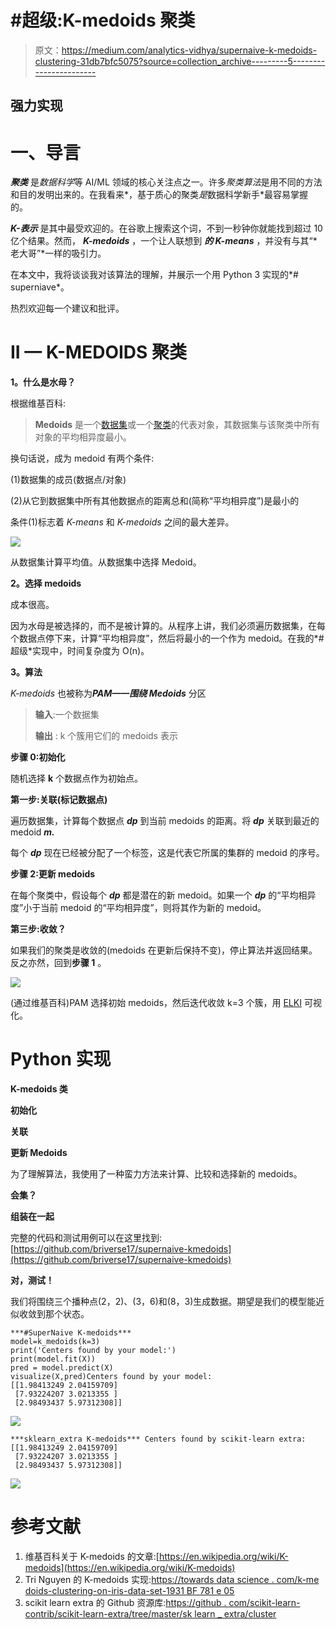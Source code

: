 # #超级:K-medoids 聚类

> 原文：<https://medium.com/analytics-vidhya/supernaive-k-medoids-clustering-31db7bfc5075?source=collection_archive---------5----------------------->

## 强力实现

# 一、导言

***聚类*** 是*数据科学*等 AI/ML 领域的核心关注点之一。许多*聚类算法*是用不同的方法和目的发明出来的。在我看来*，基于质心的聚类*是*数据科学新手*最容易掌握的。

***K-表示*** 是其中最受欢迎的。在谷歌上搜索这个词，不到一秒钟你就能找到超过 10 亿个结果。然而， ***K-medoids*** ，一个让人联想到 ***的 K-means*** ，并没有与其“*老大哥”*一样的吸引力。

在本文中，我将谈谈我对该算法的理解，并展示一个用 Python 3 实现的*# superniave*。

热烈欢迎每一个建议和批评。

# II — K-MEDOIDS 聚类

**1。什么是水母？**

根据维基百科:

> **Medoids** 是一个[数据集](https://en.wikipedia.org/wiki/Data_set)或一个[聚类](https://en.wikipedia.org/wiki/Cluster_analysis)的代表对象，其数据集与该聚类中所有对象的平均相异度最小。

换句话说，成为 medoid 有两个条件:

(1)数据集的成员(数据点/对象)

(2)从它到数据集中所有其他数据点的距离总和(简称“平均相异度”)是最小的

条件(1)标志着 *K-means* 和 *K-medoids* 之间的最大差异。

![](img/1667e96dd023c0b3a4fb1c53a45fbd92.png)

从数据集计算平均值。从数据集中选择 Medoid。

**2。选择 medoids**

成本很高。

因为水母是被选择的，而不是被计算的。从程序上讲，我们必须遍历数据集，在每个数据点停下来，计算“平均相异度”，然后将最小的一个作为 medoid。在我的*#超级*实现中，时间复杂度为 O(n)。

**3。算法**

*K-medoids* 也被称为***PAM——围绕 Medoids*** 分区

> **输入**:一个数据集
> 
> **输出** : k 个簇用它们的 medoids 表示

**步骤 0:初始化**

随机选择 **k** 个数据点作为初始点。

**第一步:关联(标记数据点)**

遍历数据集，计算每个数据点 ***dp*** 到当前 medoids 的距离。将 ***dp*** 关联到最近的 medoid ***m.***

每个 ***dp*** 现在已经被分配了一个标签，这是代表它所属的集群的 medoid 的序号。

**步骤 2:更新 medoids**

在每个聚类中，假设每个 ***dp*** 都是潜在的新 medoid。如果一个 ***dp*** 的“平均相异度”小于当前 medoid 的“平均相异度”，则将其作为新的 medoid。

**第三步:收敛？**

如果我们的聚类是收敛的(medoids 在更新后保持不变)，停止算法并返回结果。反之亦然，回到**步骤 1** 。

![](img/b8b1ac7295386b1907bddb9567053d1d.png)

(通过维基百科)PAM 选择初始 medoids，然后迭代收敛 k=3 个簇，用 [ELKI](https://en.wikipedia.org/wiki/ELKI) 可视化。

# Python 实现

**K-medoids 类**

**初始化**

**关联**

**更新 Medoids**

为了理解算法，我使用了一种蛮力方法来计算、比较和选择新的 medoids。

**会集？**

**组装在一起**

完整的代码和测试用例可以在这里找到:[https://github.com/briverse17/supernaive-kmedoids](https://github.com/briverse17/supernaive-kmedoids)

**对，测试！**

我们将围绕三个播种点(2，2)、(3，6)和(8，3)生成数据。期望是我们的模型能近似收敛到那个状态。

```
***#SuperNaive K-medoids***
model=k_medoids(k=3)
print('Centers found by your model:')
print(model.fit(X))
pred = model.predict(X)
visualize(X,pred)Centers found by your model:
[[1.98413249 2.04159709]
 [7.93224207 3.0213355 ]
 [2.98493437 5.97312308]]
```

![](img/8b7978d3bd40358448c2ccfde9528cd5.png)

```
***sklearn_extra K-medoids*** Centers found by scikit-learn extra:
[[1.98413249 2.04159709]
 [7.93224207 3.0213355 ]
 [2.98493437 5.97312308]]
```

![](img/8b7978d3bd40358448c2ccfde9528cd5.png)

# **参考文献**

1.  维基百科关于 K-medoids 的文章:[https://en.wikipedia.org/wiki/K-medoids](https://en.wikipedia.org/wiki/K-medoids)
2.  Tri Nguyen 的 K-medoids 实现:[https://towards data science . com/k-me doids-clustering-on-iris-data-set-1931 BF 781 e 05](https://towardsdatascience.com/k-medoids-clustering-on-iris-data-set-1931bf781e05)
3.  scikit learn extra 的 Github 资源库:[https://github . com/scikit-learn-contrib/scikit-learn-extra/tree/master/sk learn _ extra/cluster](https://github.com/scikit-learn-contrib/scikit-learn-extra/tree/master/sklearn_extra/cluster)